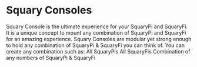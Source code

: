 # Squary Consoles

Squary Console is the ultimate experience for your SquaryPi and SquaryFi. It is a unique concept to mount any combination of SquaryPi and SquaryFi for an amazing experience. Squary Consoles are modular yet strong enough to hold any combination of SquaryPi & SquaryFi you can think of. You can create any combination such as:
All SquaryPis
All SquaryFis
Combination of any numbers of SquaryPi & SquaryFi


